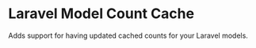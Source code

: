 # Laravel Model Count Cache

Adds support for having updated cached counts for your Laravel models.
